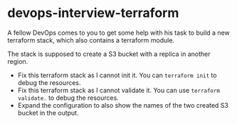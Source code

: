 # devops-interview-terraform

A fellow DevOps comes to you to get some help with his task to build a new terraform stack, which also contains a terraform module.

The stack is supposed to create a S3 bucket with a replica in another region.

- Fix this terraform stack as I cannot init it. You can `terraform init` to debug the resources.
- Fix this terraform stack as I cannot validate it. You can use `terraform validate.` to debug the resources.
- Expand the configuration to also show the names of the two created S3 bucket in the output.
